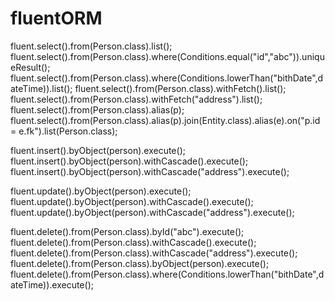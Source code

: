 # fluentORM


fluent.select().from(Person.class).list();
fluent.select().from(Person.class).where(Conditions.equal("id","abc")).uniqueResult();
fluent.select().from(Person.class).where(Conditions.lowerThan("bithDate",dateTime)).list();
fluent.select().from(Person.class).withFetch().list();
fluent.select().from(Person.class).withFetch("address").list();
fluent.select().from(Person.class).alias(p);
fluent.select().from(Person.class).alias(p).join(Entity.class).alias(e).on("p.id = e.fk").list(Person.class);


fluent.insert().byObject(person).execute();
fluent.insert().byObject(person).withCascade().execute();
fluent.insert().byObject(person).withCascade("address").execute();


fluent.update().byObject(person).execute();
fluent.update().byObject(person).withCascade().execute();
fluent.update().byObject(person).withCascade("address").execute();


fluent.delete().from(Person.class).byId("abc").execute();
fluent.delete().from(Person.class).withCascade().execute();
fluent.delete().from(Person.class).withCascade("address").execute();
fluent.delete().from(Person.class).byObject(person).execute();
fluent.delete().from(Person.class).where(Conditions.lowerThan("bithDate",dateTime)).execute();



